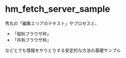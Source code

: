 # hm_fetch_server_sample

秀丸の「編集エリアのテキスト」やプロセスと、  
- 「個別ブラウザ枠」
- 「共有ブラウザ枠」

などとでも情報をやりとりする安定的な方法の基礎サンプル
